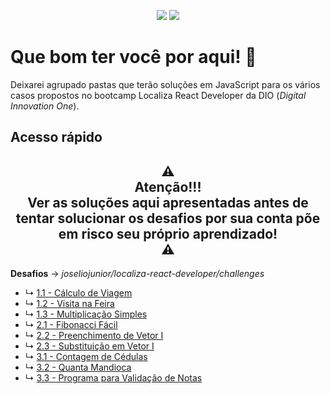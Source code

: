 <p align="center">
  <img src="https://badges.pufler.dev/created/joseliojunior/localiza-react-developer">
  <img src="https://badges.pufler.dev/updated/joseliojunior/localiza-react-developer">
</p>

# Que bom ter você por aqui! 🤩

Deixarei agrupado pastas que terão soluções em JavaScript para os vários casos propostos no bootcamp Localiza React Developer da DIO (*Digital Innovation One*).

## Acesso rápido

<h2 align="center">⚠ <br>Atenção!!!<br>Ver as soluções aqui apresentadas antes de tentar solucionar os desafios por sua conta põe em risco seu próprio aprendizado!<br> ⚠</h2>

**Desafios** → *joseliojunior/localiza-react-developer/challenges*

- ↳	[1.1 - Cálculo de Viagem](https://github.com/joseliojunior/localiza-react-developer/blob/main/challenges/firstgroup/01.%20C%C3%A1lculo%20de%20Viagem.js)
- ↳	[1.2 - Visita na Feira](https://github.com/joseliojunior/localiza-react-developer/blob/main/challenges/firstgroup/02.%20Visita%20na%20Feira.js)
- ↳	[1.3 - Multiplicação Simples](https://github.com/joseliojunior/localiza-react-developer/blob/main/challenges/firstgroup/03.%20Multiplica%C3%A7%C3%A3o%20Simples.js)
- ↳	[2.1 - Fibonacci Fácil](https://github.com/joseliojunior/localiza-react-developer/blob/main/challenges/secondgroup/01.%20Fibonacci%20F%C3%A1cil.js)
- ↳	[2.2 - Preenchimento de Vetor I](https://github.com/joseliojunior/localiza-react-developer/blob/main/challenges/secondgroup/02.%20Preenchimento%20de%20Vetor%20I.js)
- ↳	[2.3 - Substituição em Vetor I](https://github.com/joseliojunior/localiza-react-developer/blob/main/challenges/secondgroup/03.%20Substitui%C3%A7%C3%A3o%20em%20Vetor%20I.js)
- ↳	[3.1 - Contagem de Cédulas](https://github.com/joseliojunior/localiza-react-developer/blob/main/challenges/thirdgroup/01.%20Contagem%20de%20C%C3%A9dulas.js)
- ↳	[3.2 - Quanta Mandioca](https://github.com/joseliojunior/mrv-front-end-spa-developer/blob/main/challenges/thirdgroup/03.%20Quanta%20Mandioca.js)
- ↳	[3.3 - Programa para Validação de Notas](https://github.com/joseliojunior/localiza-react-developer/blob/main/challenges/thirdgroup/03.%20Programa%20para%20Valida%C3%A7%C3%A3o%20de%20Notas.js)
